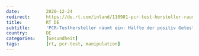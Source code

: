 ```yaml
---
date:          2020-12-24
redirect:      https://de.rt.com/inland/110981-pcr-test-hersteller-raumt-moglicherweise/
title:         RT DE
subtitle:      'PCR-Testhersteller räumt ein: Hälfte der positiv Getesteten ist möglicherweise nicht infektiös'
country:       DE
categories:    [Gesundheit]
tags:          [rt, pcr-test, manipulation]
---
```

